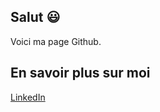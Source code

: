 ## Salut :smiley:
Voici ma page Github.
	
## En savoir plus sur moi

[LinkedIn](https://www.linkedin.com/in/fmenguy/)
